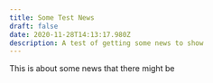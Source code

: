 ```yaml
---
title: Some Test News
draft: false
date: 2020-11-28T14:13:17.980Z
description: A test of getting some news to show
---
```

This is about some news that there might be